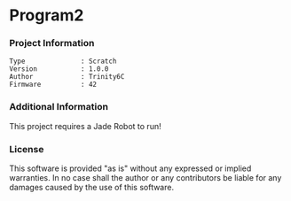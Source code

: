 Program2
================



### Project Information
```
Type              : Scratch
Version           : 1.0.0
Author            : Trinity6C
Firmware          : 42
```

### Additional Information
This project requires a Jade Robot to run!

### License
This software is provided "as is" without any expressed or implied warranties.  In no case shall the author or any contributors be liable for any damages caused by the use of this software.

